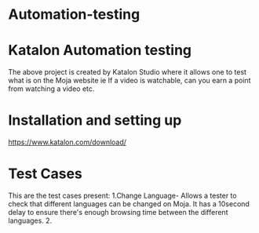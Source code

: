 # Automation-testing
# Katalon Automation testing
The above project is created by Katalon Studio where it allows one to test what is on the Moja website ie If a video is watchable, can you earn a point from watching a video etc.
# Installation and setting up
https://www.katalon.com/download/

# Test Cases
This are the test cases present:
1.Change Language- Allows a tester to check that different languages can be changed on Moja. It has a 10second delay to ensure there's enough browsing time between the different languages.
2.

